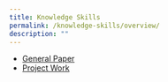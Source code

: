```yaml
---
title: Knowledge Skills
permalink: /knowledge-skills/overview/
description: ""
---
```

<ul>
	<li><a href="/jpjc-experience/curriculum/knowledge-skills/general-paper/">General Paper</a></li>
	<li><a href="/jpjc-experience/curriculum/knowledge-skills/project-work/">Project Work</a></li></ul>